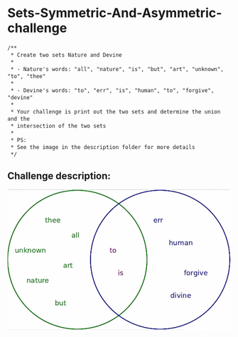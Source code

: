 # Sets-Symmetric-And-Asymmetric-challenge

	/**
	 * Create two sets Nature and Devine 
	 * 
	 * - Nature's words: "all", "nature", "is", "but", "art", "unknown", "to", "thee"
	 * 
	 * - Devine's words: "to", "err", "is", "human", "to", "forgive", "devine"
	 * 
	 * Your challenge is print out the two sets and determine the union and the
	 * intersection of the two sets
	 *  
	 * PS:
	 * See the image in the description folder for more details
	 */
## Challenge description:
![Challenge description](https://github.com/Adhouma/Sets-Symmetric-And-Asymmetric-challenge/blob/master/Description/description.PNG?raw=true)
